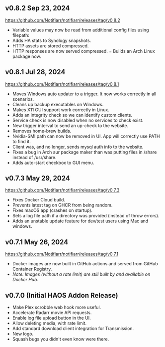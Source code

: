 <!-- https://developers.home-assistant.io/docs/add-ons/presentation#keeping-a-changelog -->
## v0.8.2 Sep 23, 2024

https://github.com/Notifiarr/notifiarr/releases/tag/v0.8.2

- Variable values may now be read from additional config files using filepath:
- Adds HA stats to Synology snapshots.
- HTTP assets are stored compressed.
- HTTP responses are now served compressed.
= Builds an Arch Linux package now.

## v0.8.1 Jul 28, 2024

https://github.com/Notifiarr/notifiarr/releases/tag/v0.8.1

- Moves Windows auto updater to a trigger. It now works correctly in all scenarios.
- Cleans up backup executables on Windows.
- Makes X11 GUI support work correctly in Linux.
- Adds an integrity check so we can identify custom clients.
- Service check is now disabled when no services to check exist.
- New trigger interval to send an up-check to the website.
- Removes home-brew builds.
- Nvidia-SMI path can now be removed in UI. App will correctly use PATH to find it.
- Client was, and no longer, sends mysql auth info to the website.
- Fixes a bug in Arch aur package maker than was putting files in /share instead of /usr/share.
- Adds auto-start checkbox to GUI menu.


## v0.7.3 May 29, 2024

https://github.com/Notifiarr/notifiarr/releases/tag/v0.7.3

- Fixes Docker Cloud build.
- Prevents latest tag on GHCR from being random.
- Fixes macOS app (crashes on startup).
- Sets a log file path if a directory was provided (instead of throw errors).
- Adds an unstable update feature for dev/test users using Mac and windows.

## v0.7.1 May 26, 2024

https://github.com/Notifiarr/notifiarr/releases/tag/v0.7.1

- Docker images are now built in GitHub actions and served from GitHub Container Registry.
- _Note: Images (without a rate limit) are still built by and available on Docker Hub._

## v0.7.0 (Initial HAOS Addon Release)

- Make Plex scrobble web hook more useful.
- Accelerate Radarr movie API requests.
- Enable log file upload button in the UI.
- Allow deleting media, with rate limit.
- Add standard download client integration for Transmission.
- New logo.
- Squash bugs you didn't even know were there.
